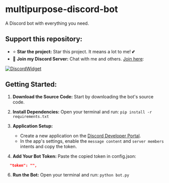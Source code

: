 # multipurpose-discord-bot
A Discord bot with everything you need.

## Support this repository:
- ⭐ **Star the project:** Star this project. It means a lot to me! 💕
- 🎉 **Join my Discord Server:** Chat with me and others. [Join here](https://dsc.gg/devhub-rsgh):

[![DiscordWidget](https://discordapp.com/api/guilds/1137347499414278204/widget.png?style=banner2)](https://dsc.gg/devhub-rsgh)

## Getting Started:

1. **Download the Source Code:** Start by downloading the bot's source code.

2. **Install Dependencies:** Open your terminal and run:
```pip install -r requirements.txt```

3. **Application Setup:**
    - Create a new application on the [Discord Developer Portal](https://discord.com/developers).
    - In the app's settings, enable the `message content` and `server members` intents and copy the token.

4. **Add Your Bot Token:** Paste the copied token in config.json:
  ```json
    "token": "",
  ```

6. **Run the Bot:** Open your terminal and run:
```python bot.py```
